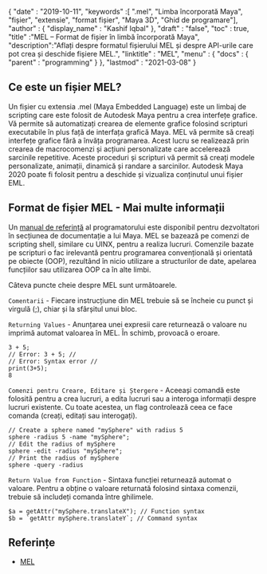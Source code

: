 {
  "date" : "2019-10-11",
  "keywords" :[ ".mel", "Limba încorporată Maya", "fișier", "extensie", "format fișier", "Maya 3D", "Ghid de programare"],
  "author" : {
    "display_name" : "Kashif Iqbal"
},
  "draft" : "false",
  "toc" : true,
  "title" :"MEL – Format de fișier în limbă încorporată Maya",
  "description":"Aflați despre formatul fișierului MEL și despre API-urile care pot crea și deschide fișiere MEL.",
  "linktitle" : "MEL",
  "menu" : {
    "docs" : {
      "parent" : "programming"
}
},
  "lastmod" : "2021-03-08"
}

## Ce este un fișier MEL?

Un fișier cu extensia .mel (Maya Embedded Language) este un limbaj de scripting care este folosit de Autodesk Maya pentru a crea interfețe grafice. Vă permite să automatizați crearea de elemente grafice folosind scripturi executabile în plus față de interfața grafică Maya. MEL vă permite să creați interfețe grafice fără a învăța programarea. Acest lucru se realizează prin crearea de macrocomenzi și acțiuni personalizate care accelerează sarcinile repetitive. Aceste proceduri și scripturi vă permit să creați modele personalizate, animații, dinamică și randare a sarcinilor. Autodesk Maya 2020 poate fi folosit pentru a deschide și vizualiza conținutul unui fișier EML.

## Format de fișier MEL - Mai multe informații

Un [manual de referință](https://download.autodesk.com/us/maya/2009help/index.html?url=Glossary_M_.mb_file_format.htm,topicNumber=d0e193865) al programatorului este disponibil pentru dezvoltatori în secțiunea de documentație a lui Maya. MEL se bazează pe comenzi de scripting shell, similare cu UINX, pentru a realiza lucruri. Comenzile bazate pe scripturi o fac irelevantă pentru programarea convențională și orientată pe obiecte (OOP), rezultând în nicio utilizare a structurilor de date, apelarea funcțiilor sau utilizarea OOP ca în alte limbi.

Câteva puncte cheie despre MEL sunt următoarele.

`Comentarii` - Fiecare instrucțiune din MEL trebuie să se încheie cu punct și virgulă (;), chiar și la sfârșitul unui bloc.

`Returning Values` - Anunțarea unei expresii care returnează o valoare nu imprimă automat valoarea în MEL. În schimb, provoacă o eroare.
```
3 + 5;
// Error: 3 + 5; //
// Error: Syntax error //
print(3+5);
8
```
`Comenzi pentru Creare, Editare și Ștergere` - Aceeași comandă este folosită pentru a crea lucruri, a edita lucruri sau a interoga informații despre lucruri existente. Cu toate acestea, un flag controlează ceea ce face comanda (creați, editați sau interogați).

```
// Create a sphere named "mySphere" with radius 5
sphere -radius 5 -name "mySphere";
// Edit the radius of mySphere
sphere -edit -radius "mySphere";
// Print the radius of mySphere
sphere -query -radius

```
`Return Value from Function` - Sintaxa funcției returnează automat o valoare. Pentru a obține o valoare returnată folosind sintaxa comenzii, trebuie să includeți comanda între ghilimele.

```
$a = getAttr("mySphere.translateX"); // Function syntax
$b = `getAttr mySphere.translateY`; // Command syntax
```

## Referințe

* [MEL](https://download.autodesk.com/us/maya/2009help/index.html?url=Glossary_M_.mb_file_format.htm,topicNumber=d0e193865)

